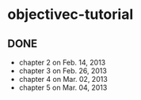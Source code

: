 objectivec-tutorial
===================

## DONE

- chapter 2 on Feb. 14, 2013
- chapter 3 on Feb. 26, 2013
- chapter 4 on Mar. 02, 2013
- chapter 5 on Mar. 04, 2013
